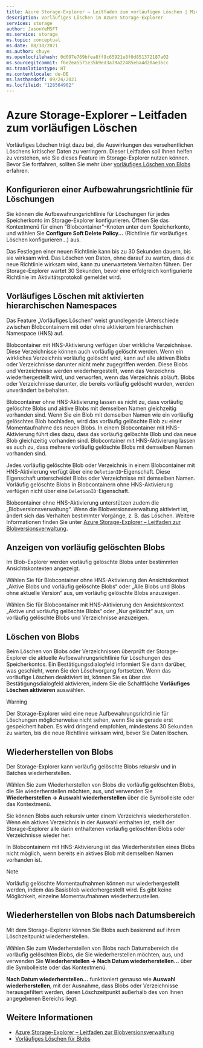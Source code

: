 ```yaml
---
title: Azure Storage-Explorer – Leitfaden zum vorläufigen Löschen | Microsoft-Dokumentation
description: Vorläufiges Löschen im Azure Storage-Explorer
services: storage
author: JasonYeMSFT
ms.service: storage
ms.topic: conceptual
ms.date: 08/30/2021
ms.author: chuye
ms.openlocfilehash: 0d097e769bfea8ff9c65921e8f0d851372187a02
ms.sourcegitcommit: f6e2ea5571e35b9ed3a79a22485eba4d20ae36cc
ms.translationtype: HT
ms.contentlocale: de-DE
ms.lasthandoff: 09/24/2021
ms.locfileid: "128564902"
---
```

# <a name="azure-storage-explorer-soft-delete-guide"></a>Azure Storage-Explorer – Leitfaden zum vorläufigen Löschen

Vorläufiges Löschen trägt dazu bei, die Auswirkungen des versehentlichen Löschens kritischer Daten zu verringern. Dieser Leitfaden soll Ihnen helfen zu verstehen, wie Sie dieses Feature im Storage-Explorer nutzen können. Bevor Sie fortfahren, sollten Sie mehr über [vorläufiges Löschen von Blobs](../blobs/soft-delete-blob-overview.md) erfahren.

## <a name="configuring-delete-retention-policy"></a>Konfigurieren einer Aufbewahrungsrichtlinie für Löschungen

Sie können die Aufbewahrungsrichtlinie für Löschungen für jedes Speicherkonto im Storage-Explorer konfigurieren. Öffnen Sie das Kontextmenü für einen "Blobcontainer"-Knoten unter dem Speicherkonto, und wählen Sie **Configure Soft Delete Policy...** (Richtlinie für vorläufiges Löschen konfigurieren...) aus.

Das Festlegen einer neuen Richtlinie kann bis zu 30 Sekunden dauern, bis sie wirksam wird. Das Löschen von Daten, ohne darauf zu warten, dass die neue Richtlinie wirksam wird, kann zu unerwartetem Verhalten führen. Der Storage-Explorer wartet 30 Sekunden, bevor eine erfolgreich konfigurierte Richtlinie im Aktivitätsprotokoll gemeldet wird.

## <a name="soft-delete-with-hierarchical-namespace-enabled"></a>Vorläufiges Löschen mit aktivierten hierarchischen Namespaces

Das Feature „Vorläufiges Löschen“ weist grundlegende Unterschiede zwischen Blobcontainern mit oder ohne aktiviertem hierarchischen Namespace (HNS) auf.

Blobcontainer mit HNS-Aktivierung verfügen über wirkliche Verzeichnisse. Diese Verzeichnisse können auch vorläufig gelöscht werden. Wenn ein wirkliches Verzeichnis vorläufig gelöscht wird, kann auf alle aktiven Blobs oder Verzeichnisse darunter nicht mehr zugegriffen werden. Diese Blobs und Verzeichnisse werden wiederhergestellt, wenn das Verzeichnis wiederhergestellt wird, und verworfen, wenn das Verzeichnis abläuft. Blobs oder Verzeichnisse darunter, die bereits vorläufig gelöscht wurden, werden unverändert beibehalten.

Blobcontainer ohne HNS-Aktivierung lassen es nicht zu, dass vorläufig gelöschte Blobs und aktive Blobs mit demselben Namen gleichzeitig vorhanden sind. Wenn Sie ein Blob mit demselben Namen wie ein vorläufig gelöschtes Blob hochladen, wird das vorläufig gelöschte Blob zu einer Momentaufnahme des neuen Blobs. In einem Blobcontainer mit HNS-Aktivierung führt dies dazu, dass das vorläufig gelöschte Blob und das neue Blob gleichzeitig vorhanden sind. Blobcontainer mit HNS-Aktivierung lassen es auch zu, dass mehrere vorläufig gelöschte Blobs mit demselben Namen vorhanden sind.

Jedes vorläufig gelöschte Blob oder Verzeichnis in einem Blobcontainer mit HNS-Aktivierung verfügt über eine `DeletionID`-Eigenschaft. Diese Eigenschaft unterscheidet Blobs oder Verzeichnisse mit demselben Namen. Vorläufig gelöschte Blobs in Blobcontainern ohne HNS-Aktivierung verfügen nicht über eine `DeletionID`-Eigenschaft.

Blobcontainer ohne HNS-Aktivierung unterstützen zudem die „Blobversionsverwaltung“. Wenn die Blobversionsverwaltung aktiviert ist, ändert sich das Verhalten bestimmter Vorgänge, z. B. das Löschen. Weitere Informationen finden Sie unter [Azure Storage-Explorer – Leitfaden zur Blobversionsverwaltung](./storage-explorer-blob-versioning.md).

## <a name="view-soft-deleted-blobs"></a>Anzeigen von vorläufig gelöschten Blobs

Im Blob-Explorer werden vorläufig gelöschte Blobs unter bestimmten Ansichtskontexten angezeigt.

Wählen Sie für Blobcontainer ohne HNS-Aktivierung den Ansichtskontext „Aktive Blobs und vorläufig gelöschte Blobs“ oder „Alle Blobs und Blobs ohne aktuelle Version“ aus, um vorläufig gelöschte Blobs anzuzeigen.

Wählen Sie für Blobcontainer mit HNS-Aktivierung den Ansichtskontext „Aktive und vorläufig gelöschte Blobs“ oder „Nur gelöscht“ aus, um vorläufig gelöschte Blobs und Verzeichnisse anzuzeigen.

## <a name="delete-blobs"></a>Löschen von Blobs

Beim Löschen von Blobs oder Verzeichnissen überprüft der Storage-Explorer die aktuelle Aufbewahrungsrichtlinie für Löschungen des Speicherkontos. Ein Bestätigungsdialogfeld informiert Sie dann darüber, was geschieht, wenn Sie den Löschvorgang fortsetzen. Wenn das vorläufige Löschen deaktiviert ist, können Sie es über das Bestätigungsdialogfeld aktivieren, indem Sie die Schaltfläche **Vorläufiges Löschen aktivieren** auswählen.

> [!WARNING]
> Der Storage-Explorer wird eine neue Aufbewahrungsrichtlinie für Löschungen möglicherweise nicht sehen, wenn Sie sie gerade erst gespeichert haben. Es wird dringend empfohlen, mindestens 30 Sekunden zu warten, bis die neue Richtlinie wirksam wird, bevor Sie Daten löschen.

## <a name="undelete-blobs"></a>Wiederherstellen von Blobs

Der Storage-Explorer kann vorläufig gelöschte Blobs rekursiv und in Batches wiederherstellen.

Wählen Sie zum Wiederherstellen von Blobs die vorläufig gelöschten Blobs, die Sie wiederherstellen möchten, aus, und verwenden Sie **Wiederherstellen → Auswahl wiederherstellen** über die Symbolleiste oder das Kontextmenü.

Sie können Blobs auch rekursiv unter einem Verzeichnis wiederherstellen. Wenn ein aktives Verzeichnis in der Auswahl enthalten ist, stellt der Storage-Explorer alle darin enthaltenen vorläufig gelöschten Blobs oder Verzeichnisse wieder her.

In Blobcontainern mit HNS-Aktivierung ist das Wiederherstellen eines Blobs nicht möglich, wenn bereits ein aktives Blob mit demselben Namen vorhanden ist.

> [!NOTE]
> Vorläufig gelöschte Momentaufnahmen können nur wiederhergestellt werden, indem das Basisblob wiederhergestellt wird. Es gibt keine Möglichkeit, einzelne Momentaufnahmen wiederherzustellen.

## <a name="undelete-blobs-by-date-range"></a>Wiederherstellen von Blobs nach Datumsbereich

Mit dem Storage-Explorer können Sie Blobs auch basierend auf ihrem Löschzeitpunkt wiederherstellen.

Wählen Sie zum Wiederherstellen von Blobs nach Datumsbereich die vorläufig gelöschten Blobs, die Sie wiederherstellen möchten, aus, und verwenden Sie **Wiederherstellen → Nach Datum wiederherstellen...** über die Symbolleiste oder das Kontextmenü.

**Nach Datum wiederherstellen...** funktioniert genauso wie **Auswahl wiederherstellen**, mit der Ausnahme, dass Blobs oder Verzeichnisse herausgefiltert werden, deren Löschzeitpunkt außerhalb des von Ihnen angegebenen Bereichs liegt.

## <a name="see-also"></a>Weitere Informationen

- [Azure Storage-Explorer – Leitfaden zur Blobversionsverwaltung](./storage-explorer-blob-versioning.md)
- [Vorläufiges Löschen für Blobs](../blobs/soft-delete-blob-overview.md)
